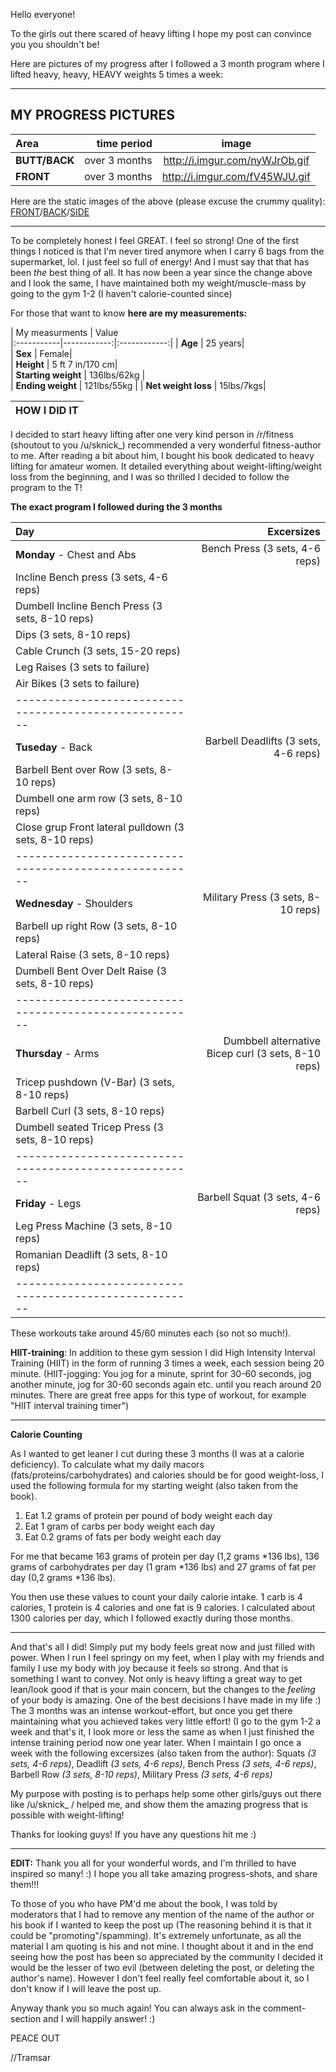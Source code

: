 Hello everyone!

To the girls out there scared of heavy lifting I hope my post can convince you you shouldn't be! 

Here are pictures of my progress after I followed a 3 month program where I lifted heavy, heavy, HEAVY weights 5 times a week:

------------------------------------------------------------------
**MY PROGRESS PICTURES**
-------------------------------------------

| Area   | time period | image  
|:-----------|------------:|:------------:|
|     **BUTT/BACK**    | over 3 months |         http://i.imgur.com/nyWJrOb.gif|      
|     **FRONT**    | over 3 months|         http://i.imgur.com/fV45WJU.gif|  

Here are the static images of the above (please excuse the crummy quality): [FRONT](http://i.imgur.com/nsA3ktp.jpg)/[BACK](http://i.imgur.com/RyIx7Iu.jpg)/[SIDE](http://i.imgur.com/InbSBFN.jpg) 

------------------------------------------------------------------

To be completely honest I feel GREAT. I feel so strong! One of the first things I noticed is that I'm never tired anymore when I carry 6 bags from the supermarket, lol. I just feel so full of energy! And I must say that that has been *the* best thing of all. It has now been a year since the change above and I look the same, I have maintained both my weight/muscle-mass by going to the gym 1-2 (I haven't calorie-counted since) 

For those that want to know
**here are my measurements:**


| My measurments   | Value    
|:-----------|------------:|:------------:|
|     **Age**    |          25 years|      
|     **Sex**    |          Female|    
| **Height**  |    5 ft 7 in/170 cm|  
| **Starting weight**       |        136lbs/62kg |        
| **Ending weight**       |        121lbs/55kg | 
| **Net weight loss**       |        15lbs/7kgs|  

| HOW I DID IT |
|:--| 


I decided to start heavy lifting after one very kind person in /r/fitness (shoutout to you /u/sknick_) recommended a very wonderful fitness-author to me. After reading a bit about him, I bought his book dedicated to heavy lifting for amateur women. It detailed everything about weight-lifting/weight loss from the beginning, and I was so thrilled I decided to follow the program to the T!



**The exact program I followed during the 3 months**


| Day  | Excersizes    
|:-----------|------------:|
|     **Monday** -  Chest and Abs |          Bench Press (3 sets, 4-6 reps)
 |Incline Bench press (3 sets, 4-6 reps)
 |Dumbell Incline Bench Press (3 sets, 8-10 reps)
 |Dips (3 sets, 8-10 reps)
 |Cable Crunch (3 sets, 15-20 reps)
 |Leg Raises (3 sets to failure)
 |Air Bikes (3 sets to failure)
 |------------------------------------------------------|      
|     **Tuseday**  - Back  |          Barbell Deadlifts (3 sets, 4-6 reps)
 |Barbell Bent over Row (3 sets, 8-10 reps)
 |Dumbell one arm row (3 sets, 8-10 reps)
 |Close grup Front lateral pulldown (3 sets, 8-10 reps)
 |------------------------------------------------------| 
|     **Wednesday**  - Shoulders  |          Military Press (3 sets, 8-10 reps)
 |Barbell up right Row (3 sets, 8-10 reps)
 |Lateral Raise (3 sets, 8-10 reps)
 |Dumbell Bent Over Delt Raise (3 sets, 8-10 reps)
 |------------------------------------------------------|
|     **Thursday**  - Arms  |          Dumbbell alternative Bicep curl (3 sets, 8-10 reps)
 |Tricep pushdown (V-Bar) (3 sets, 8-10 reps)
 |Barbell Curl (3 sets, 8-10 reps)
 |Dumbell seated Tricep Press (3 sets, 8-10 reps)
 |------------------------------------------------------|  
|     **Friday**  - Legs  |          Barbell Squat (3 sets, 4-6 reps)
 |Leg Press Machine (3 sets, 8-10 reps)
 |Romanian Deadlift (3 sets, 8-10 reps)
 |------------------------------------------------------| 

These workouts take around 45/60 minutes each (so not so much!). 

**HIIT-training**: In addition to these gym session I did High Intensity Interval Training (HIIT) in the form of running 3 times a week, each session being 20 minute. 
(HIIT-jogging: You jog for a minute, sprint for 30-60 seconds, jog another minute, jog for 30-60 seconds again etc. until you reach around 20 minutes. There are great free apps for this type of workout, for example "HIIT interval training timer")

------------------------


**Calorie Counting**

As I wanted to get leaner I cut during these 3 months (I was at a calorie deficiency). To calculate what my daily macors (fats/proteins/carbohydrates) and calories should be for good weight-loss, I used the following formula for my starting weight (also taken from the book).

1. Eat 1.2 grams of protein per pound of body weight each day
2. Eat 1 gram of carbs per body weight each day
3. Eat 0.2 grams of fats per body weight each day

For me that became 163 grams of protein per day (1,2 grams *136 lbs), 136 grams of carbohydrates per day (1 gram *136 lbs) and 27 grams of fat per day (0,2 grams *136 lbs).

You then use these values to count your daily calorie intake. 1 carb is 4 calories, 1 protein is 4 calories and one fat is 9 calories. 
I calculated about 1300 calories per day, which I followed exactly during those months.

--------------------------------------

And that's all I did! Simply put my body feels great now and just filled with power. When I run I feel springy on my feet, when I play with my friends and family I use my body with joy because it feels so strong. And that is something I want to convey. Not only is heavy lifting a great way to get lean/look good if that is your main concern, but the changes to the *feeling* of your body is amazing. One of the best decisions I have made in my life :) The 3 months was an intense workout-effort, but once you get there maintaining what you achieved takes very little effort! (I go to the gym 1-2 a week and that's it, I look more or less the same as when I just finished the intense training period now one year later. When I maintain I go once a week with the following excersizes (also taken from the author): Squats *(3 sets, 4-6 reps)*, Deadlift *(3 sets, 4-6 reps)*, Bench Press *(3 sets, 4-6 reps)*, Barbell Row *(3 sets, 8-10 reps)*, Military Press *(3 sets, 4-6 reps)*


My purpose with posting is to perhaps help some other girls/guys out there like /u/sknick_ / helped me, and show them the amazing progress that is possible with weight-lifting!
 
Thanks for looking guys! If you have any questions hit me :)

---------------------------
**EDIT:** Thank you all for your wonderful words, and I'm thrilled to have inspired so many! :) I hope you all take amazing progress-shots, and share them!!!

To those of you who have PM'd me about the book, I was told by moderators that I had to remove any mention of the name of the author or his book if I wanted to keep the post up (The reasoning behind it is that it could be "promoting"/spamming). It's extremely unfortunate, as all the material I am quoting is his and not mine. I thought about it and in the end seeing how the post has been so appreciated by the community I decided it would be the lesser of two evil (between deleting the post, or deleting the author's name). However I don't feel really feel comfortable about it, so I don't know if I will leave the post up. 

Anyway thank you so much again! You can always ask in the comment-section and I will happily answer! :)

PEACE OUT 

//Tramsar